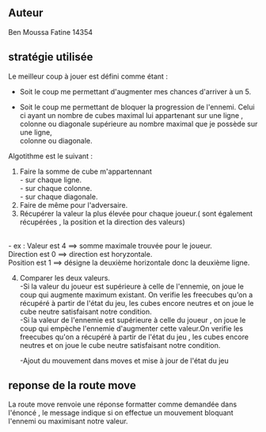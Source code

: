 ## Auteur ##
Ben Moussa Fatine 14354

## stratégie utilisée ##
 
Le meilleur coup à jouer est défini comme étant : 

- Soit le coup me permettant d'augmenter mes chances d'arriver à un 5.

- Soit le coup me permettant de bloquer la progression de l'ennemi. 
Celui ci ayant un nombre de cubes maximal lui appartenant sur une ligne , colonne ou diagonale supérieure au nombre maximal que je possède sur une ligne,</br>
colonne ou diagonale. 

Algotithme est le suivant : 

1. Faire la somme de cube m'appartennant
        </br> - sur chaque ligne.
        </br> - sur chaque colonne.
        </br> - sur chaque diagonale.
    </br>
2. Faire de même pour l'adversaire.</br>
3. Récupérer la valeur la plus élevée pour chaque joueur.( sont également récupérées , la position et la direction des valeurs)</br>
</br>
    - ex : Valeur est 4 ==> somme maximale trouvée pour le joueur.
     </br>Direction est 0 ==> direction est horyzontale.</br>
     Position est 1 ==> désigne la deuxième horizontale donc la deuxième ligne.

4. Comparer les deux valeurs.</br> 
    -Si la valeur du joueur est supérieure à celle de l'ennemie, on joue le coup qui augmente maximum existant. On verifie les freecubes qu'on a récupéré à partir de l'état du jeu, les cubes encore neutres et on joue le cube neutre satisfaisant notre condition.</br>
    -Si la valeur de l'ennemie est supérieure à celle du joueur , on joue le coup qui empèche l'ennemie d'augmenter cette valeur.On verifie les freecubes qu'on a récupéré à partir de l'état du jeu , les cubes encore neutres et on joue le cube neutre satisfaisant notre condition.

    -Ajout du mouvement dans moves et mise à jour de l'état du jeu

## reponse de la route move ##

La route move renvoie une réponse formatter comme demandée dans l'énoncé , le message indique si on effectue un mouvement bloquant l'ennemi ou maximisant notre valeur. 